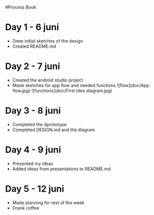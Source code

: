 #Process Book

# Day 1 - 6 juni
- Drew initial sketches of the design
- Created README.md

# Day 2 - 7 juni
- Created the android studio project
- Made sketches for app flow and needed functions
![flow](doc/App flow.jpg)
![functions](doc/First idea diagram.jpg)

# Day 3 - 8 juni
- Completed the dprototype
- Completed DESIGN.md and the diagram

# Day 4 - 9 juni
- Presented my ideas
- Added ideas from presentations to README.md

# Day 5 - 12 juni
- Made planning for rest of the week
- Drank coffee